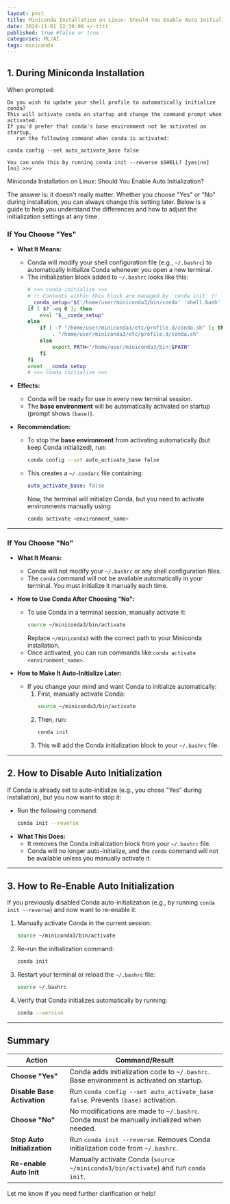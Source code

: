 ```yaml
---
layout: post
title: Miniconda Installation on Linux: Should You Enable Auto Initialization?
date: 2024-11-01 12:30:00 +/-tttt
published: true #false or true
categories: ML/AI
tags: miniconda
---
```




## **1. During Miniconda Installation**

When prompted:

```
Do you wish to update your shell profile to automatically initialize conda?
This will activate conda on startup and change the command prompt when activated.
If you'd prefer that conda's base environment not be activated on startup,
   run the following command when conda is activated:
   
conda config --set auto_activate_base false

You can undo this by running conda init --reverse $SHELL? [yes|no]
[no] >>>
```

Miniconda Installation on Linux: Should You Enable Auto Initialization?

The answer is: it doesn't really matter. Whether you choose "Yes" or "No" during installation, you can always change this setting later. Below is a guide to help you understand the differences and how to adjust the initialization settings at any time.


### **If You Choose "Yes"**
- **What It Means:**
  - Conda will modify your shell configuration file (e.g., `~/.bashrc`) to automatically initialize Conda whenever you open a new terminal.
  - The initialization block added to `~/.bashrc` looks like this:
    ```bash
    # >>> conda initialize >>>
    # !! Contents within this block are managed by 'conda init' !!
    __conda_setup="$('/home/user/miniconda3/bin/conda' 'shell.bash' 'hook' 2> /dev/null)"
    if [ $? -eq 0 ]; then
        eval "$__conda_setup"
    else
        if [ -f "/home/user/miniconda3/etc/profile.d/conda.sh" ]; then
            . "/home/user/miniconda3/etc/profile.d/conda.sh"
        else
            export PATH="/home/user/miniconda3/bin:$PATH"
        fi
    fi
    unset __conda_setup
    # <<< conda initialize <<<
    ```

- **Effects:**
  - Conda will be ready for use in every new terminal session.
  - The **base environment** will be automatically activated on startup (prompt shows `(base)`).

- **Recommendation:**
  - To stop the **base environment** from activating automatically (but keep Conda initialized), run:
    ```bash
    conda config --set auto_activate_base false
    ```
  - This creates a `~/.condarc` file containing:
    ```yaml
    auto_activate_base: false
    ```
    Now, the terminal will initialize Conda, but you need to activate environments manually using:
    ```bash
    conda activate <environment_name>
    ```

---

### **If You Choose "No"**
- **What It Means:**
  - Conda will not modify your `~/.bashrc` or any shell configuration files.
  - The `conda` command will not be available automatically in your terminal. You must initialize it manually each time.

- **How to Use Conda After Choosing "No":**
  - To use Conda in a terminal session, manually activate it:
    ```bash
    source ~/miniconda3/bin/activate
    ```
    Replace `~/miniconda3` with the correct path to your Miniconda installation.
  - Once activated, you can run commands like `conda activate <environment_name>`.

- **How to Make It Auto-Initialize Later:**
  - If you change your mind and want Conda to initialize automatically:
    1. First, manually activate Conda:
       ```bash
       source ~/miniconda3/bin/activate
       ```
    2. Then, run:
       ```bash
       conda init
       ```
    3. This will add the Conda initialization block to your `~/.bashrc` file.

---

## **2. How to Disable Auto Initialization**

If Conda is already set to auto-initialize (e.g., you chose "Yes" during installation), but you now want to stop it:

- Run the following command:
  ```bash
  conda init --reverse
  ```
- **What This Does:**
  - It removes the Conda initialization block from your `~/.bashrc` file.
  - Conda will no longer auto-initialize, and the `conda` command will not be available unless you manually activate it.

---

## **3. How to Re-Enable Auto Initialization**

If you previously disabled Conda auto-initialization (e.g., by running `conda init --reverse`) and now want to re-enable it:

1. Manually activate Conda in the current session:
   ```bash
   source ~/miniconda3/bin/activate
   ```
2. Re-run the initialization command:
   ```bash
   conda init
   ```
3. Restart your terminal or reload the `~/.bashrc` file:
   ```bash
   source ~/.bashrc
   ```
4. Verify that Conda initializes automatically by running:
   ```bash
   conda --version
   ```

---

## **Summary**

| Action                     | Command/Result                                                                                 |
|----------------------------|-----------------------------------------------------------------------------------------------|
| **Choose "Yes"**           | Conda adds initialization code to `~/.bashrc`. Base environment is activated on startup.      |
| **Disable Base Activation**| Run `conda config --set auto_activate_base false`. Prevents `(base)` activation.               |
| **Choose "No"**            | No modifications are made to `~/.bashrc`. Conda must be manually initialized when needed.     |
| **Stop Auto Initialization**| Run `conda init --reverse`. Removes Conda initialization code from `~/.bashrc`.               |
| **Re-enable Auto Init**    | Manually activate Conda (`source ~/miniconda3/bin/activate`) and run `conda init`.            |

Let me know if you need further clarification or help!
